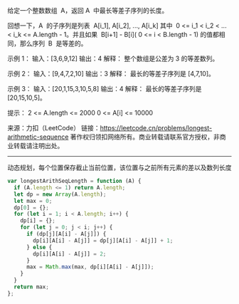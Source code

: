 给定一个整数数组  A，返回 A  中最长等差子序列的长度。

回想一下，A  的子序列是列表  A[i_1], A[i_2], ..., A[i_k] 其中  0 <= i_1 < i_2 < ... < i_k <= A.length - 1。并且如果  B[i+1] - B[i]( 0 <= i < B.length - 1) 的值都相同，那么序列  B  是等差的。

示例 1：
输入：[3,6,9,12]
输出：4
解释：
整个数组是公差为 3 的等差数列。

示例 2：
输入：[9,4,7,2,10]
输出：3
解释：
最长的等差子序列是 [4,7,10]。

示例 3：
输入：[20,1,15,3,10,5,8]
输出：4
解释：
最长的等差子序列是 [20,15,10,5]。

提示：
2 <= A.length <= 2000
0 <= A[i] <= 10000

来源：力扣（LeetCode）
链接：https://leetcode.cn/problems/longest-arithmetic-sequence
著作权归领扣网络所有。商业转载请联系官方授权，非商业转载请注明出处。

---

动态规划，每个位置保存截止当前位置，该位置与之前所有元素的差以及数列长度

```javascript
var longestArithSeqLength = function (A) {
  if (A.length <= 1) return A.length;
  let dp = new Array(A.length);
  let max = 0;
  dp[0] = {};
  for (let i = 1; i < A.length; i++) {
    dp[i] = {};
    for (let j = 0; j < i; j++) {
      if (dp[j][A[i] - A[j]]) {
        dp[i][A[i] - A[j]] = dp[j][A[i] - A[j]] + 1;
      } else {
        dp[i][A[i] - A[j]] = 2;
      }
      max = Math.max(max, dp[i][A[i] - A[j]]);
    }
  }
  return max;
};
```
